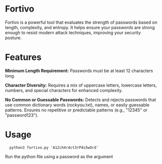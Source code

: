 # Fortivo
   Fortivo is a powerful tool that evaluates the strength of passwords based on length, complexity, and entropy. It helps ensure your passwords are strong enough to resist modern attack techniques, improving your security posture.

# Features
  **Minimum Length Requirement:** Passwords must be at least 12 characters long.
  
  **Character Diversity:** Requires a mix of uppercase letters, lowercase letters, numbers, and special characters for enhanced complexity.
  
  **No Common or Guessable Passwords:** Detects and rejects passwords that use common dictionary words (rockyou.txt), names, or easily guessable patterns. Ensures no repetitive or predictable patterns (e.g., "12345" or "password123").

# Usage
      python3 fortivo.py 'A12ch4r4ct3rP4s5wOrd'
   Run the python file using a password as the argument
